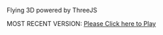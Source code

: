 Flying 3D powered by ThreeJS

MOST RECENT VERSION: [Please Click here to Play](https://rawcdn.githack.com/alperenbutun/Flying-3d/04e10ab/index.html)
